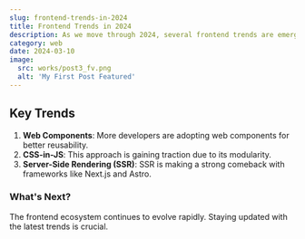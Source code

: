 ```yaml
---
slug: frontend-trends-in-2024
title: Frontend Trends in 2024
description: As we move through 2024, several frontend trends are emerging that will shape the web development landscape.
category: web
date: 2024-03-10
image:
  src: works/post3_fv.png
  alt: 'My First Post Featured'
---
```


## Key Trends

1. **Web Components**: More developers are adopting web components for better reusability.
2. **CSS-in-JS**: This approach is gaining traction due to its modularity.
3. **Server-Side Rendering (SSR)**: SSR is making a strong comeback with frameworks like Next.js and Astro.

### What's Next?

The frontend ecosystem continues to evolve rapidly. Staying updated with the latest trends is crucial.
